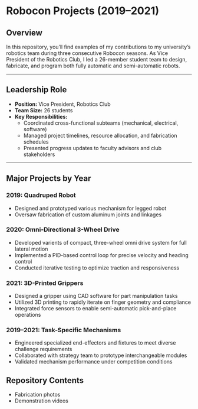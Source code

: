 # Robocon Projects (2019–2021)

## Overview

In this repository, you’ll find examples of my contributions to my university’s robotics team during three consecutive Robocon seasons. As Vice President of the Robotics Club, I led a 26-member student team to design, fabricate, and program both fully automatic and semi-automatic robots.

---

## Leadership Role

- **Position:** Vice President, Robotics Club  
- **Team Size:** 26 students  
- **Key Responsibilities:**  
  - Coordinated cross-functional subteams (mechanical, electrical, software)  
  - Managed project timelines, resource allocation, and fabrication schedules  
  - Presented progress updates to faculty advisors and club stakeholders

---

## Major Projects by Year

### 2019: Quadruped Robot  
- Designed and prototyped various mechanism for legged robot
- Oversaw fabrication of custom aluminum joints and linkages  

### 2020: Omni-Directional 3-Wheel Drive  
- Developed varients of compact, three-wheel omni drive system for full lateral motion  
- Implemented a PID-based control loop for precise velocity and heading control  
- Conducted iterative testing to optimize traction and responsiveness  

### 2021: 3D-Printed Grippers  
- Designed a gripper using CAD software for part manipulation tasks  
- Utilized 3D printing to rapidly iterate on finger geometry and compliance  
- Integrated force sensors to enable semi-automatic pick-and-place operations  

### 2019–2021: Task-Specific Mechanisms  
- Engineered specialized end-effectors and fixtures to meet diverse challenge requirements  
- Collaborated with strategy team to prototype interchangeable modules  
- Validated mechanism performance under competition conditions  

## Repository Contents  
- Fabrication photos
- Demonstration videos 


